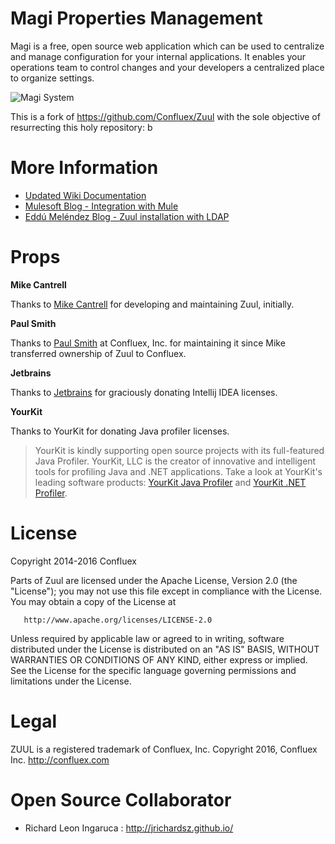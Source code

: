 # Magi Properties Management

Magi is a free, open source web application which can be used to centralize and manage configuration for your internal applications. It enables your operations team to control changes and your developers a centralized place to organize settings.

![Magi System](https://raw.githubusercontent.com/wiki/utec/magi-properties-management/screenshots/logo_magi.png)

This is a fork of https://github.com/Confluex/Zuul with the sole objective of resurrecting this holy repository: b

# More Information

 - [Updated Wiki Documentation](https://github.com/utec/magi-properties-management/wiki)
 - [Mulesoft Blog - Integration with Mule](http://blogs.mulesoft.org/mule-meets-zuul-centralized-properties-management-part-1/)
 - [Eddú Meléndez Blog - Zuul installation with LDAP](http://eddumelendez.github.io/blog/2014/08/11/zuul-application-configuration-management/)

# Props

**Mike Cantrell**

Thanks to [Mike Cantrell](http://devnull.org/) for developing and maintaining Zuul, initially.

**Paul Smith**

Thanks to [Paul Smith](https://github.com/psmith) at Confluex, Inc. for maintaining it since Mike transferred ownership of Zuul to Confluex.


**Jetbrains**

Thanks to [Jetbrains](http://jetbrains.com/) for graciously donating Intellij IDEA licenses.

**YourKit**

Thanks to YourKit for donating Java profiler licenses.

 <blockquote>
    YourKit is kindly supporting open source projects with its full-featured Java Profiler.
    YourKit, LLC is the creator of innovative and intelligent tools for profiling
    Java and .NET applications. Take a look at YourKit's leading software products:
    <a href="http://www.yourkit.com/java/profiler/index.jsp">YourKit Java Profiler</a> and
    <a href="http://www.yourkit.com/.net/profiler/index.jsp">YourKit .NET Profiler</a>.
 </blockquote>

# License

   Copyright 2014-2016 Confluex
   

   Parts of Zuul are licensed under the Apache License, Version 2.0 (the "License");
   you may not use this file except in compliance with the License.
   You may obtain a copy of the License at

       http://www.apache.org/licenses/LICENSE-2.0

   Unless required by applicable law or agreed to in writing, software
   distributed under the License is distributed on an "AS IS" BASIS,
   WITHOUT WARRANTIES OR CONDITIONS OF ANY KIND, either express or implied.
   See the License for the specific language governing permissions and
   limitations under the License. 
   
# Legal
 
 ZUUL is a registered trademark of Confluex, Inc.
 Copyright 2016, Confluex Inc.
 http://confluex.com
 
# Open Source Collaborator

- Richard Leon Ingaruca : http://jrichardsz.github.io/ 
